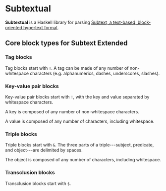 # Subtextual

**Subtextual** is a Haskell library for parsing [Subtext, a text-based, block-oriented hypertext format](https://github.com/subconsciousnetwork/subtext).

## Core block types for Subtext Extended

### Tag blocks

Tag blocks start with `!`. A tag can be made of any number of non-whitespace characters (e.g. alphanumerics, dashes, underscores, slashes).

### Key-value pair blocks

Key-value pair blocks start with `!`, with the key and value separated by whitespace characters.

A key is composed of any number of non-whitespace characters.

A value is composed of any number of characters, including whitespace.

### Triple blocks

Triple blocks start with `&`. The three parts of a triple---subject, predicate, and object---are delimited by spaces. 

The object is composed of any number of characters, including whitespace.

### Transclusion blocks

Transclusion blocks start with `$`.


